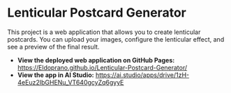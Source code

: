 # Lenticular Postcard Generator

This project is a web application that allows you to create lenticular postcards. You can upload your images, configure the lenticular effect, and see a preview of the final result.

- **View the deployed web application on GitHub Pages:** https://Eldoprano.github.io/Lenticular-Postcard-Generator/
- **View the app in AI Studio:** https://ai.studio/apps/drive/1zH-4eEuz2IbGHENu_VT640gcyZq6gyyE
